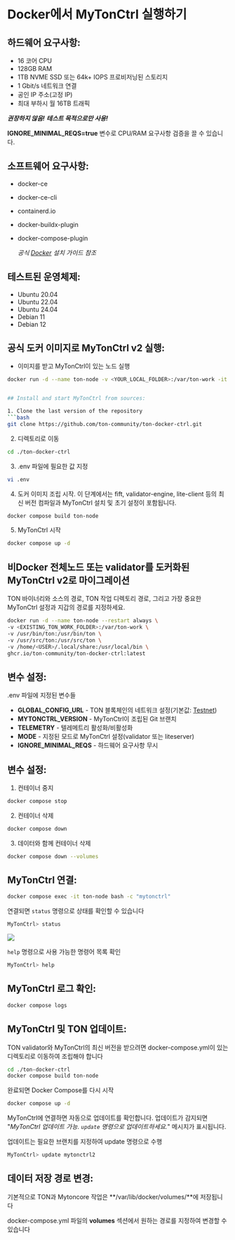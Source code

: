 # Docker에서 MyTonCtrl 실행하기

## 하드웨어 요구사항:

- 16 코어 CPU
- 128GB RAM
- 1TB NVME SSD 또는 64k+ IOPS 프로비저닝된 스토리지
- 1 Gbit/s 네트워크 연결
- 공인 IP 주소(고정 IP)
- 최대 부하시 월 16TB 트래픽

***권장하지 않음!*** ***테스트 목적으로만 사용!***

**IGNORE_MINIMAL_REQS=true** 변수로 CPU/RAM 요구사항 검증을 끌 수 있습니다.

## 소프트웨어 요구사항:

- docker-ce
- docker-ce-cli
- containerd.io
- docker-buildx-plugin
- docker-compose-plugin

  *공식 [Docker](https://docs.docker.com/engine/install/) 설치 가이드 참조*

## 테스트된 운영체제:

- Ubuntu 20.04
- Ubuntu 22.04
- Ubuntu 24.04
- Debian 11
- Debian 12

## 공식 도커 이미지로 MyTonCtrl v2 실행:

- 이미지를 받고 MyTonCtrl이 있는 노드 실행

````bash
docker run -d --name ton-node -v <YOUR_LOCAL_FOLDER>:/var/ton-work -it ghcr.io/ton-community/ton-docker-ctrl:latest


## Install and start MyTonCtrl from sources:

1. Clone the last version of the repository
```bash
git clone https://github.com/ton-community/ton-docker-ctrl.git
````

2. 디렉토리로 이동

```bash
cd ./ton-docker-ctrl
```

3. .env 파일에 필요한 값 지정

```bash
vi .env
```

4. 도커 이미지 조립 시작. 이 단계에서는 fift, validator-engine, lite-client 등의 최신 버전 컴파일과 MyTonCtrl 설치 및 초기 설정이 포함됩니다.

```bash
docker compose build ton-node
```

5. MyTonCtrl 시작

```bash
docker compose up -d
```

## 비Docker 전체노드 또는 validator를 도커화된 MyTonCtrl v2로 마이그레이션

TON 바이너리와 소스의 경로, TON 작업 디렉토리 경로, 그리고 가장 중요한 MyTonCtrl 설정과 지갑의 경로를 지정하세요.

```bash
docker run -d --name ton-node --restart always \
-v <EXISTING_TON_WORK_FOLDER>:/var/ton-work \
-v /usr/bin/ton:/usr/bin/ton \
-v /usr/src/ton:/usr/src/ton \
-v /home/<USER>/.local/share:/usr/local/bin \
ghcr.io/ton-community/ton-docker-ctrl:latest
```

## 변수 설정:

.env 파일에 지정된 변수들

- **GLOBAL_CONFIG_URL** - TON 블록체인의 네트워크 설정(기본값: [Testnet](https://ton.org/testnet-global.config.json))
- **MYTONCTRL_VERSION** - MyTonCtrl이 조립된 Git 브랜치
- **TELEMETRY** - 텔레메트리 활성화/비활성화
- **MODE** - 지정된 모드로 MyTonCtrl 설정(validator 또는 liteserver)
- **IGNORE_MINIMAL_REQS** - 하드웨어 요구사항 무시

## 변수 설정:

1. 컨테이너 중지

```bash
docker compose stop
```

2. 컨테이너 삭제

```bash
docker compose down
```

3. 데이터와 함께 컨테이너 삭제

```bash
docker compose down --volumes
```

## MyTonCtrl 연결:

```bash
docker compose exec -it ton-node bash -c "mytonctrl"
```

연결되면 `status` 명령으로 상태를 확인할 수 있습니다

```bash
MyTonCtrl> status
```

![](https://raw.githubusercontent.com/ton-blockchain/mytonctrl/master/screens/mytonctrl-status.png)

`help` 명령으로 사용 가능한 명령어 목록 확인

```bash
MyTonCtrl> help
```

## MyTonCtrl 로그 확인:

```bash
docker compose logs
```

## MyTonCtrl 및 TON 업데이트:

TON validator와 MyTonCtrl의 최신 버전을 받으려면 docker-compose.yml이 있는 디렉토리로 이동하여 조립해야 합니다

```bash
cd ./ton-docker-ctrl
docker compose build ton-node
```

완료되면 Docker Compose를 다시 시작

```bash
docker compose up -d
```

MyTonCtrl에 연결하면 자동으로 업데이트를 확인합니다. 업데이트가 감지되면 "*MyTonCtrl 업데이트 가능. `update` 명령으로 업데이트하세요.*" 메시지가 표시됩니다.

업데이트는 필요한 브랜치를 지정하여 update 명령으로 수행

```bash
MyTonCtrl> update mytonctrl2
```

## 데이터 저장 경로 변경:

기본적으로 TON과 Mytoncore 작업은 \*\*/var/lib/docker/volumes/\*\*에 저장됩니다

docker-compose.yml 파일의 **volumes** 섹션에서 원하는 경로를 지정하여 변경할 수 있습니다
